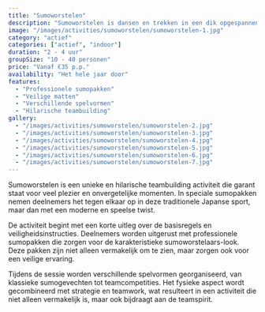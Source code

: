 ```yaml
---
title: "Sumoworstelen"
description: "Sumoworstelen is dansen en trekken in een dik opgespannen vinyl pak. Met 2 personen bestrijdt u de mat en staat u met de bekende Japanse sport."
image: "/images/activities/sumoworstelen/sumoworstelen-1.jpg"
category: "actief"
categories: ["actief", "indoor"]
duration: "2 - 4 uur"
groupSize: "10 - 40 personen"
price: "Vanaf €35 p.p."
availability: "Het hele jaar door"
features:
  - "Professionele sumopakken"
  - "Veilige matten"
  - "Verschillende spelvormen"
  - "Hilarische teambuilding"
gallery:
  - "/images/activities/sumoworstelen/sumoworstelen-2.jpg"
  - "/images/activities/sumoworstelen/sumoworstelen-3.jpg"
  - "/images/activities/sumoworstelen/sumoworstelen-4.jpg"
  - "/images/activities/sumoworstelen/sumoworstelen-5.jpg"
  - "/images/activities/sumoworstelen/sumoworstelen-6.jpg"
  - "/images/activities/sumoworstelen/sumoworstelen-7.jpg"
---
```


Sumoworstelen is een unieke en hilarische teambuilding activiteit die garant staat voor veel plezier en onvergetelijke momenten. In speciale sumopakken nemen deelnemers het tegen elkaar op in deze traditionele Japanse sport, maar dan met een moderne en speelse twist.

De activiteit begint met een korte uitleg over de basisregels en veiligheidsinstructies. Deelnemers worden uitgerust met professionele sumopakken die zorgen voor de karakteristieke sumoworstelaars-look. Deze pakken zijn niet alleen vermakelijk om te zien, maar zorgen ook voor een veilige ervaring.

Tijdens de sessie worden verschillende spelvormen georganiseerd, van klassieke sumogevechten tot teamcompetities. Het fysieke aspect wordt gecombineerd met strategie en teamwork, wat resulteert in een activiteit die niet alleen vermakelijk is, maar ook bijdraagt aan de teamspirit.
